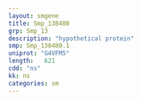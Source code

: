 ```yaml
---
layout: smgene
title: Smp_138480
grp: Smp_13
description: "hypothetical protein"
smp: Smp_138480.1
uniprot: "G4VFM5"
length:   621
cdd: "ns"
kk: ns
categories: sm
---
```

